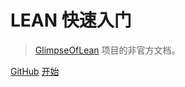 # LEAN 快速入门

> [GlimpseOfLean](https://github.com/PatrickMassot/GlimpseOfLean) 项目的非官方文档。

[GitHub](https://github.com/RexWzh/GlimpseOfLean)
[开始](README.md)
